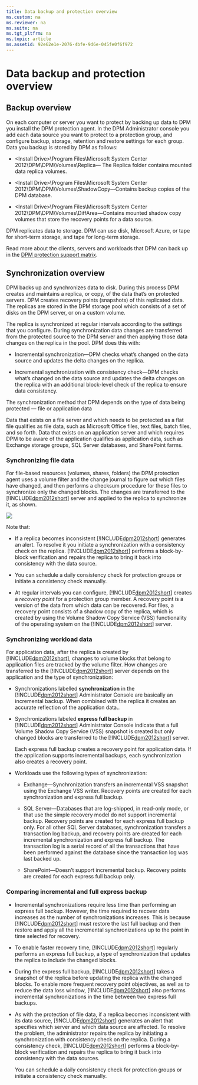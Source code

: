 ```yaml
---
title: Data backup and protection overview
ms.custom: na
ms.reviewer: na
ms.suite: na
ms.tgt_pltfrm: na
ms.topic: article
ms.assetid: 92e62e1e-2076-4bfe-9d6e-045fe0f6f972
---
```

# Data backup and protection overview

## Backup overview
On each computer or server you want to protect by backing up data to DPM you install the DPM protection agent. In the DPM Administrator console you add each data source you want to protect to a protection group, and configure backup, storage, retention and restore settings for each group. Data you backup is stored by DPM as follows:

-   <Install Drive>\\Program Files\\Microsoft System Center 2012\\DPM\\DPM\\Volumes\\Replica— The Replica folder contains mounted data replica volumes.

-   <Install Drive>\\Program Files\\Microsoft System Center 2012\\DPM\\DPM\\Volumes\\ShadowCopy—Contains backup copies of the DPM database.

-   <Install Drive>\\Program Files\\Microsoft System Center 2012\\DPM\\DPM\\Volumes\\DiffArea—Contains mounted shadow copy volumes that store the recovery points for a data source.

DPM replicates data to storage. DPM can use disk, Microsoft Azure, or tape for short\-term storage, and tape for long\-term storage.

Read more about the clients, servers and workloads that DPM can back up in the [DPM protection support matrix](assetId:///52bed83a-f484-4925-af77-377073737fc4).

## Synchronization overview
DPM backs up and synchronizes data to disk. During this process DPM creates and maintains a replica, or copy, of the data that’s on protected servers. DPM creates recovery points \(snapshots\) of this replicated data. The replicas are stored in the DPM storage pool which consists of a set of disks on the DPM server, or on a custom volume.

The replica is synchronized at regular intervals according to the settings that you configure. During synchronization data changes are transferred from the protected source to the DPM server and then applying those data changes on the replica in the pool. DPM does this with:

-   Incremental synchronization—DPM checks what’s changed on the data source and updates the delta changes on the replica.

-   Incremental synchronization with consistency check—DPM checks what’s changed on the data source and updates the delta changes on the replica with an additional block\-level check of the replica to ensure data consistency.

The synchronization method that DPM depends on the type of data being protected — file or application data

Data that exists on a file server and which needs to be protected as a flat file qualifies as file data, such as Microsoft Office files, text files, batch files, and so forth. Data that exists on an application server and which requires DPM to be aware of the application qualifies as application data, such as Exchange storage groups, SQL Server databases, and SharePoint farms.

### Synchronizing file data
For file\-based resources \(volumes, shares, folders\) the DPM protection agent uses a volume filter and the change journal to figure out which files have changed, and then performs a checksum procedure for these files to synchronize only the changed blocks. The changes are transferred to the [!INCLUDE[dpm2012short](./Token/dpm2012short_md.md)] server and applied to the replica to synchronize it, as shown.

![](/Image/6220f128-bd14-4fce-a61c-e9ed66d66973.gif)

Note that:

-   If a replica becomes inconsistent [!INCLUDE[dpm2012short](./Token/dpm2012short_md.md)] generates an alert. To resolve it you initiate a synchronization with a consistency check on the replica. [!INCLUDE[dpm2012short](./Token/dpm2012short_md.md)] performs a block\-by\-block verification and repairs the replica to bring it back into consistency with the data source.

-   You can schedule a daily consistency check for protection groups or initiate a consistency check manually.

-   At regular intervals you can configure, [!INCLUDE[dpm2012short](./Token/dpm2012short_md.md)] creates a *recovery point* for a protection group member. A recovery point is a version of the data from which data can be recovered. For files, a recovery point consists of a shadow copy of the replica, which is created by using the Volume Shadow Copy Service \(VSS\) functionality of the operating system on the [!INCLUDE[dpm2012short](./Token/dpm2012short_md.md)] server.

### Synchronizing workload data
For application data, after the replica is created by [!INCLUDE[dpm2012short](./Token/dpm2012short_md.md)], changes to volume blocks that belong to application files are tracked by the volume filter. How changes are transferred to the [!INCLUDE[dpm2012short](./Token/dpm2012short_md.md)] server depends on the application and the type of synchronization:

-   Synchronizations labelled **synchronization** in the [!INCLUDE[dpm2012short](./Token/dpm2012short_md.md)] Administrator Console are basically an incremental backup. When combined with the replica it creates an accurate reflection of the application data..

-   Synchronizations labeled **express full backup** in [!INCLUDE[dpm2012short](./Token/dpm2012short_md.md)] Administrator Console indicate that a full Volume Shadow Copy Service \(VSS\) snapshot is created but only changed blocks are transferred to the [!INCLUDE[dpm2012short](./Token/dpm2012short_md.md)] server.

    Each express full backup creates a recovery point for application data. If the application supports incremental backups, each synchronization also creates a recovery point.

-   Workloads use the following types of synchronization:

    -   Exchange—Synchronization transfers an incremental VSS snapshot using the Exchange VSS writer. Recovery points are created for each synchronization and express full backup.

    -   SQL Server—Databases that are log\-shipped, in read\-only mode, or that use the simple recovery model do not support incremental backup. Recovery points are created for each express full backup only. For all other SQL Server databases, synchronization transfers a transaction log backup, and recovery points are created for each incremental synchronization and express full backup. The transaction log is a serial record of all the transactions that have been performed against the database since the transaction log was last backed up.

    -   SharePoint—Doesn’t support incremental backup. Recovery points are created for each express full backup only.

### Comparing incremental and full express backup

-   Incremental synchronizations require less time than performing an express full backup. However, the time required to recover data increases as the number of synchronizations increases. This is because [!INCLUDE[dpm2012short](./Token/dpm2012short_md.md)] must restore the last full backup and then restore and apply all the incremental synchronizations up to the point in time selected for recovery.

-   To enable faster recovery time, [!INCLUDE[dpm2012short](./Token/dpm2012short_md.md)] regularly performs an express full backup, a type of synchronization that updates the replica to include the changed blocks.

-   During the express full backup, [!INCLUDE[dpm2012short](./Token/dpm2012short_md.md)] takes a snapshot of the replica before updating the replica with the changed blocks. To enable more frequent recovery point objectives, as well as to reduce the data loss window, [!INCLUDE[dpm2012short](./Token/dpm2012short_md.md)] also performs incremental synchronizations in the time between two express full backups.

-   As with the protection of file data, if a replica becomes inconsistent with its data source, [!INCLUDE[dpm2012short](./Token/dpm2012short_md.md)] generates an alert that specifies which server and which data source are affected. To resolve the problem, the administrator repairs the replica by initiating a synchronization with consistency check on the replica. During a consistency check, [!INCLUDE[dpm2012short](./Token/dpm2012short_md.md)] performs a block\-by\-block verification and repairs the replica to bring it back into consistency with the data sources.

    You can schedule a daily consistency check for protection groups or initiate a consistency check manually.


